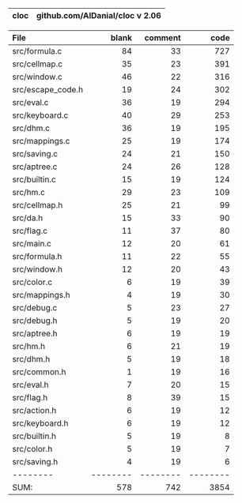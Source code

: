 cloc|github.com/AlDanial/cloc v 2.06
--- | ---

File|blank|comment|code
:-------|-------:|-------:|-------:
src/formula.c|84|33|727
src/cellmap.c|35|23|391
src/window.c|46|22|316
src/escape_code.h|19|24|302
src/eval.c|36|19|294
src/keyboard.c|40|29|253
src/dhm.c|36|19|195
src/mappings.c|25|19|174
src/saving.c|24|21|150
src/aptree.c|24|26|128
src/builtin.c|15|19|124
src/hm.c|29|23|109
src/cellmap.h|25|21|99
src/da.h|15|33|90
src/flag.c|11|37|80
src/main.c|12|20|61
src/formula.h|11|22|55
src/window.h|12|20|43
src/color.c|6|19|39
src/mappings.h|4|19|30
src/debug.c|5|23|27
src/debug.h|5|19|20
src/aptree.h|6|19|19
src/hm.h|6|21|19
src/dhm.h|5|19|18
src/common.h|1|19|16
src/eval.h|7|20|15
src/flag.h|8|39|15
src/action.h|6|19|12
src/keyboard.h|6|19|12
src/builtin.h|5|19|8
src/color.h|5|19|7
src/saving.h|4|19|6
--------|--------|--------|--------
SUM:|578|742|3854
